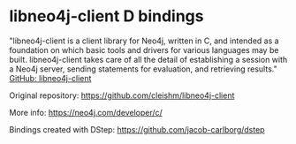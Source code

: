 # libneo4j-client D bindings

"libneo4j-client is a client library for Neo4j, written in C, and intended as a foundation on which basic tools and drivers for various languages may be built. libneo4j-client takes care of all the detail of establishing a session with a Neo4j server, sending statements for evaluation, and retrieving results." [GitHub: libneo4j-client
](https://github.com/cleishm/libneo4j-client#libneo4j-client)

Original repository: https://github.com/cleishm/libneo4j-client

More info: https://neo4j.com/developer/c/

Bindings created with DStep: https://github.com/jacob-carlborg/dstep
